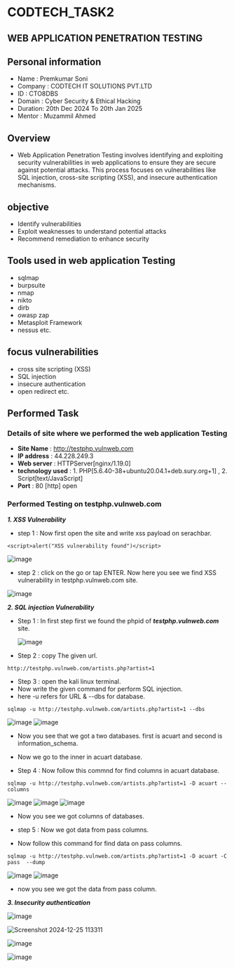 # CODTECH_TASK2
## WEB APPLICATION PENETRATION TESTING
## Personal information 
- Name : Premkumar Soni
- Company : CODTECH IT SOLUTIONS PVT.LTD
- ID : CTO8DBS
- Domain : Cyber Security & Ethical Hacking
- Duration: 20th Dec 2024 To 20th Jan 2025
- Mentor : Muzammil Ahmed

## Overview 
- Web Application Penetration Testing involves identifying and exploiting security vulnerabilities in web applications to ensure they are secure against potential attacks. This process focuses on vulnerabilities like SQL injection, cross-site scripting (XSS), and insecure authentication mechanisms.
## objective 
- Identify vulnerabilities
- Exploit weaknesses to understand potential attacks
- Recommend remediation to enhance security
## Tools used in web application Testing
- sqlmap
- burpsuite
- nmap
- nikto
- dirb
- owasp zap
- Metasploit Framework
- nessus etc.
## focus vulnerabilities 
- cross site scripting (XSS)
- SQL injection
- insecure authentication
- open redirect etc.
## Performed Task
### Details of site where we performed the web application Testing
- **Site Name** : http://testphp.vulnweb.com
- **IP address** : 44.228.249.3
- **Web server** : HTTPServer[nginx/1.19.0]
- **technology used** : 1. PHP[5.6.40-38+ubuntu20.04.1+deb.sury.org+1] , 2. Script[text/JavaScript]
- **Port** : 80 [http] open
### Performed Testing on testphp.vulnweb.com
***1. XSS Vulnerability***

- step 1 : Now first open the site and write xss payload on serachbar.
```payload
<script>alert("XSS vulnerability found")</script>
```
![image](https://github.com/user-attachments/assets/b622d740-4a3c-42c9-8654-8196b1e75555)

- step 2 : click on the go or tap ENTER. Now here you see we find XSS vulnerability in testphp.vulnweb.com site.

![image](https://github.com/user-attachments/assets/93508085-ec0d-480b-82e8-611469ed5891)

***2. SQL injection Vulnerability***

- Step 1 : In first step first we found the phpid of ***testphp.vulnweb.com*** site.

  ![image](https://github.com/user-attachments/assets/61e8736f-0775-411b-b199-ee06e6a0dc08)

- Step 2 : copy The given url.

```URL
http://testphp.vulnweb.com/artists.php?artist=1
```
- Step 3 : open the kali linux terminal.
- Now write the given command for perform SQL injection.
- here -u refers for URL & --dbs for database.

```URL
sqlmap -u http://testphp.vulnweb.com/artists.php?artist=1 --dbs
```
![image](https://github.com/user-attachments/assets/ac991ea7-e099-4417-9ea8-cc054b60b2bb)
![image](https://github.com/user-attachments/assets/1cc8b432-8ff6-4992-909b-89e7eaeec607)

- Now you see that we got a two databases. first is acuart and second is information_schema.
- Now we go to the inner in acuart database.

- Step 4 : Now follow this commnd for find columns in acuart database.
```COMMAND
sqlmap -u http://testphp.vulnweb.com/artists.php?artist=1 -D acuart --columns
```
![image](https://github.com/user-attachments/assets/d49730b3-fdac-422b-a83e-a10d4ca7e44d)
![image](https://github.com/user-attachments/assets/b27503b2-9ecb-436e-a738-c7f27ecce8b1)
![image](https://github.com/user-attachments/assets/642a7e93-afa0-42cf-afec-dca12106f875)

- Now you see we got columns of databases.

- step 5 : Now we got data from pass columns.
- Now follow this command for find data on pass columns.

```COMMAND
sqlmap -u http://testphp.vulnweb.com/artists.php?artist=1 -D acuart -C pass  --dump
```
![image](https://github.com/user-attachments/assets/0cea7771-9a3f-4ca4-959d-3b96360ebee3)
![image](https://github.com/user-attachments/assets/be536d09-1175-4123-bec8-a4b488436316)

- now you see we got the data from pass column.

***3. Insecurity authentication***

![image](https://github.com/user-attachments/assets/7bdef671-45d3-4dca-8b79-c9ac864504e7)

![Screenshot 2024-12-25 113311](https://github.com/user-attachments/assets/0a3c8779-0056-4d03-8c24-9b690a0da78f)

![image](https://github.com/user-attachments/assets/19c5a1e3-725e-4f0b-86a6-4538db48c1fd)

![image](https://github.com/user-attachments/assets/f5795b99-e62d-44a3-9741-37db46ce4a82)


  














